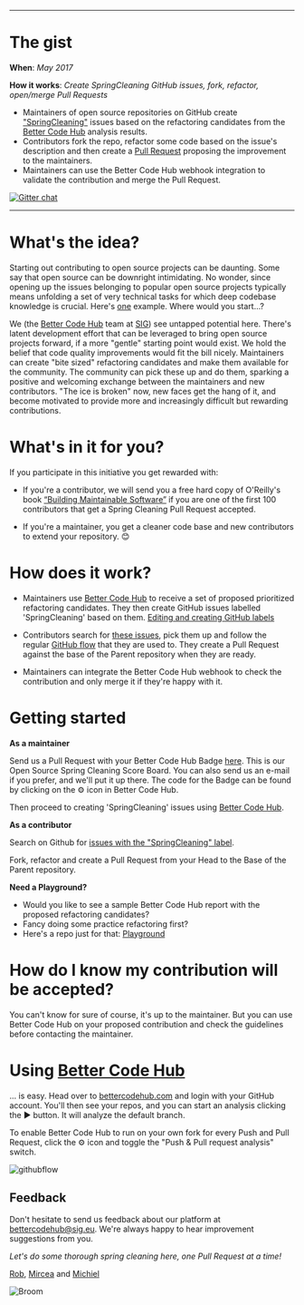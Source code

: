 
___
# The gist
**When**: _May 2017_

**How it works**: _Create SpringCleaning GitHub issues, fork, refactor, open/merge Pull Requests_

* Maintainers of open source repositories on GitHub create ["SpringCleaning"](https://github.com/search?q=label%3ASpringCleaning&type=Issues&utf8=%E2%9C%93) issues based on the refactoring candidates from the [Better Code Hub](https://bettercodehub.com) analysis results. 
* Contributors fork the repo, refactor some code based on the issue's description and then create a [Pull Request](https://help.github.com/articles/creating-a-pull-request-from-a-fork/) proposing the improvement to the maintainers.
* Maintainers can use the Better Code Hub webhook integration to validate the contribution and merge the Pull Request.

[![Gitter chat](https://badges.gitter.im/gitterHQ/gitter.png)](https://gitter.im/OpenSourceSpringCleaning/Lobby)

___

# What's the idea?

Starting out contributing to open source projects can be daunting. Some say that open source can be downright intimidating. No wonder, since opening up the issues belonging to popular open source projects typically means unfolding a set of very technical tasks for which deep codebase knowledge is crucial. Here's [one](https://github.com/ReactiveX/RxJava/issues) example. Where would you start...? 

We (the [Better Code Hub](https://bettercodehub.com) team at [SIG](https://www.sig.eu)) see untapped potential here. There's latent development effort that can be leveraged to bring open source projects forward, if a more "gentle" starting point would exist. We hold the belief that code quality improvements would fit the bill nicely. Maintainers can create "bite sized" refactoring candidates and make them available for the community. The community can pick these up and do them, sparking a positive and welcoming exchange between the maintainers and new contributors. "The ice is broken" now, new faces get the hang of it, and become motivated to provide more and increasingly difficult but rewarding contributions. 

# What's in it for you? 

If you participate in this initiative you get rewarded with: 

* If you're a contributor, we will send you a free hard copy of O'Reilly's book [“Building Maintainable Software”](http://shop.oreilly.com/product/0636920049159.do) if you are one of the first 100 contributors that get a Spring Cleaning Pull Request accepted.

* If you're a maintainer, you get a cleaner code base and new contributors to extend your repository. 😊 

# How does it work?

* Maintainers use [Better Code Hub](https://bettercodehub.com) to receive a set of proposed prioritized refactoring candidates. They then create GitHub issues labelled 'SpringCleaning' based on them. [Editing and creating GitHub labels](https://help.github.com/articles/creating-and-editing-labels-for-issues-and-pull-requests/)

* Contributors search for [these issues](https://github.com/search?q=label%3ASpringCleaning&type=Issues&utf8=%E2%9C%93), pick them up and follow the regular [GitHub flow](https://guides.github.com/introduction/flow/) that they are used to. They create a Pull Request against the base of the Parent repository when they are ready. 

* Maintainers can integrate the Better Code Hub webhook to check the contribution and only merge it if they're happy with it. 

# Getting started 

**As a maintainer**

Send us a Pull Request with your Better Code Hub Badge [here](https://github.com/OpenSourceSpringCleaning/OpenSourceSpringCleaning.github.io/blob/master/SpringCleaningScoreBoard.md). This is our Open Source Spring Cleaning Score Board. You can also send us an e-mail if you prefer, and we'll put it up there. The code for the Badge can be found by clicking on the  ⚙ icon in Better Code Hub.

Then proceed to creating 'SpringCleaning' issues using [Better Code Hub](https://bettercodehub.com). 

**As a contributor**

Search on Github for [issues with the "SpringCleaning" label](https://github.com/issues?utf8=✓&q=is%3Aopen+label%3Aspringcleaning). 

Fork, refactor and create a Pull Request from your Head to the Base of the Parent repository.

**Need a Playground?**
* Would you like to see a sample Better Code Hub report with the proposed refactoring candidates?
* Fancy doing some practice refactoring first? 
* Here's a repo just for that: [Playground](https://github.com/OpenSourceSpringCleaning/Playground) 

# How do I know my contribution will be accepted?

You can't know for sure of course, it's up to the maintainer. But you can use Better Code Hub on your proposed contribution and check the guidelines before contacting the maintainer. 

# Using [Better Code Hub](https://bettercodehub.com)

... is easy. Head over to [bettercodehub.com](https://bettercodehub.com) and login with your GitHub account. You'll then see your repos, and you can start an analysis clicking the ▶️ button. It will analyze the default branch. 

To enable Better Code Hub to run on your own fork for every Push and Pull Request, click the ⚙ icon and toggle the "Push & Pull request analysis" switch.

![githubflow](https://cdn-images-1.medium.com/max/720/1*N4wz389i80UbXKnjSp_QoA.png "Activate GitHub flow")


## Feedback 

Don't hesitate to send us feedback about our platform at bettercodehub@sig.eu. We're always happy to hear improvement suggestions from you.  

*Let's do some thorough spring cleaning here, one Pull Request at a time!*

[Rob](https://github.com/robvanderleek), [Mircea](https://github.com/mcadariu) and [Michiel](https://github.com/michielcuijpers)

![Broom](https://raw.githubusercontent.com/OpenSourceSpringCleaning/OpenSourceSpringCleaning.github.io/master/27282130.png "Broom")
